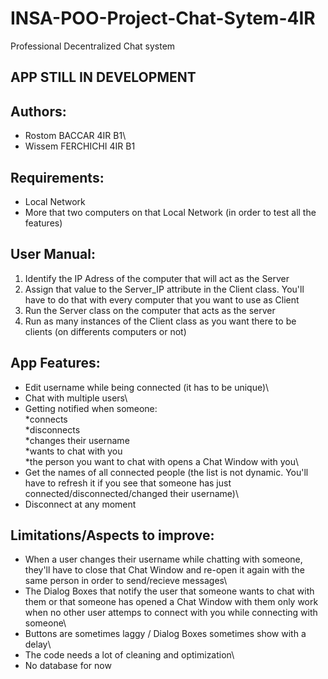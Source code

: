 # INSA-POO-Project-Chat-Sytem-4IR
Professional Decentralized Chat system

## APP STILL IN DEVELOPMENT

## Authors:
- Rostom BACCAR 4IR B1\
- Wissem FERCHICHI 4IR B1

## Requirements:
- Local Network
- More that two computers on that Local Network (in order to test all the features)

## User Manual: 
1. Identify the IP Adress of the computer that will act as the Server
2. Assign that value to the Server_IP attribute in the Client class. You'll have to do that with every computer that you want to use as Client
3. Run the Server class on the computer that acts as the server
4. Run as many instances of the Client class as you want there to be clients (on differents computers or not)

## App Features:
- Edit username while being connected (it has to be unique)\
- Chat with multiple users\
- Getting notified when someone:\
  *connects\
  *disconnects\
  *changes their username\
  *wants to chat with you\
  *the person you want to chat with opens a Chat Window with you\
- Get the names of all connected people (the list is not dynamic. You'll have to refresh it if you see that someone has just connected/disconnected/changed their username)\
- Disconnect at any moment

## Limitations/Aspects to improve:
- When a user changes their username while chatting with someone, they'll have to close that Chat Window and re-open it again with the same person in order to send/recieve messages\
- The Dialog Boxes that notify the user that someone wants to chat with them or that someone has opened a Chat Window with them only work when no other user attemps to connect with you while connecting with someone\
- Buttons are sometimes laggy / Dialog Boxes sometimes show with a delay\
- The code needs a lot of cleaning and optimization\
- No database for now


